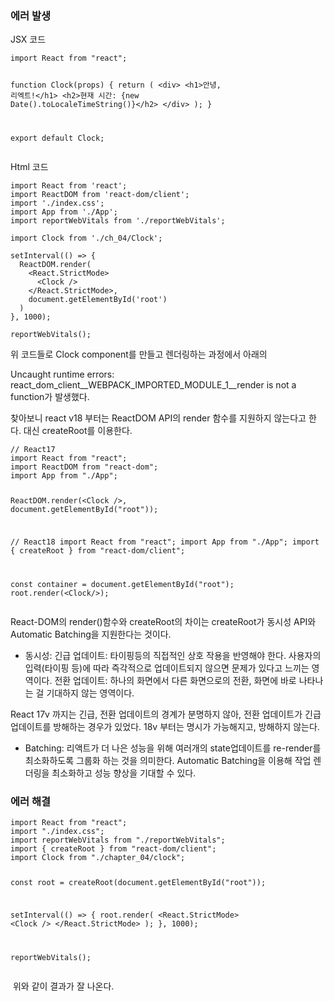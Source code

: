 <h3 id="에러-발생">에러 발생</h3>
<p>JSX 코드</p>
<pre><code>import React from &quot;react&quot;;

function Clock(props) {
    return (
        &lt;div&gt;
            &lt;h1&gt;안녕, 리엑트!&lt;/h1&gt;
            &lt;h2&gt;현재 시간: {new Date().toLocaleTimeString()}&lt;/h2&gt;
        &lt;/div&gt;
    );
}

export default Clock;</code></pre><p>Html 코드</p>
<pre><code>import React from 'react';
import ReactDOM from 'react-dom/client';
import './index.css';
import App from './App';
import reportWebVitals from './reportWebVitals';

import Clock from './ch_04/Clock';

setInterval(() =&gt; {
  ReactDOM.render(
    &lt;React.StrictMode&gt;
      &lt;Clock /&gt;
    &lt;/React.StrictMode&gt;,
    document.getElementById('root')
  )
}, 1000);

reportWebVitals();
</code></pre><p>위 코드들로 Clock component를 만들고 렌더링하는 과정에서 아래의 
Uncaught runtime errors: react_dom_client__WEBPACK_IMPORTED_MODULE_1__render is not a function가 발생했다. 
<img alt="" src="https://velog.velcdn.com/images/shipleaf/post/af1d7623-e02c-4c7c-a315-14b6c0b9ff5a/image.gif" /></p>
<p>찾아보니 react v18 부터는 ReactDOM API의 render 함수를 지원하지 않는다고 한다. 대신 createRoot를 이용한다.</p>
<pre><code>// React17
import React from &quot;react&quot;;
import ReactDOM from &quot;react-dom&quot;;
import App from &quot;./App&quot;;

ReactDOM.render(&lt;Clock /&gt;, document.getElementById(&quot;root&quot;));

// React18
import React from &quot;react&quot;;
import App from &quot;./App&quot;;
import { createRoot } from &quot;react-dom/client&quot;;

const container = document.getElementById(&quot;root&quot;);
root.render(&lt;Clock/&gt;);</code></pre><p>React-DOM의 render()함수와 createRoot의 차이는 createRoot가 동시성 API와 Automatic Batching을 지원한다는 것이다. </p>
<ul>
<li>동시성:
긴급 업데이트: 타이핑등의 직접적인 상호 작용을 반영해야 한다. 사용자의 입력(타이핑 등)에 따라 즉각적으로 업데이트되지 않으면 문제가 있다고 느끼는 영역이다.
전환 업데이트: 하나의 화면에서 다른 화면으로의 전환, 화면에 바로 나타나는 걸 기대하지 않는 영역이다.</li>
</ul>
<p>React 17v 까지는 긴급, 전환 업데이트의 경계가 분명하지 않아, 전환 업데이트가 긴급 업데이트를 방해하는 경우가 있었다. 18v 부터는 명시가 가능해지고, 방해하지 않는다.</p>
<ul>
<li>Batching: 리액트가 더 나은 성능을 위해 여러개의 state업데이트를  re-render를 최소화하도록 그룹화 하는 것을 의미한다. Automatic Batching을 이용해 작업 렌더링을 최소화하고 성능 향상을 기대할 수 있다. </li>
</ul>
<h3 id="에러-해결">에러 해결</h3>
<pre><code>import React from &quot;react&quot;;
import &quot;./index.css&quot;;
import reportWebVitals from &quot;./reportWebVitals&quot;;
import { createRoot } from &quot;react-dom/client&quot;;
import Clock from &quot;./chapter_04/clock&quot;;

const root = createRoot(document.getElementById(&quot;root&quot;));

setInterval(() =&gt; {
  root.render(
    &lt;React.StrictMode&gt;
      &lt;Clock /&gt;
    &lt;/React.StrictMode&gt;
  );
}, 1000);

reportWebVitals();</code></pre><p><img alt="" src="https://velog.velcdn.com/images/shipleaf/post/5e8e9b2b-42b2-4b05-8ebb-e22cd17ca430/image.gif" />
위와 같이 결과가 잘 나온다.</p>